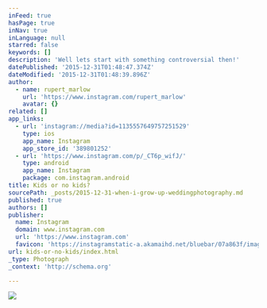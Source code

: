 ```yaml
---
inFeed: true
hasPage: true
inNav: true
inLanguage: null
starred: false
keywords: []
description: 'Well lets start with something controversial then!'
datePublished: '2015-12-31T01:48:47.374Z'
dateModified: '2015-12-31T01:48:39.896Z'
author:
  - name: rupert_marlow
    url: 'https://www.instagram.com/rupert_marlow'
    avatar: {}
related: []
app_links:
  - url: 'instagram://media?id=1135557649757251529'
    type: ios
    app_name: Instagram
    app_store_id: '389801252'
  - url: 'https://www.instagram.com/p/_CT6p_wifJ/'
    type: android
    app_name: Instagram
    package: com.instagram.android
title: Kids or no kids?
sourcePath: _posts/2015-12-31-when-i-grow-up-weddingphotography.md
published: true
authors: []
publisher:
  name: Instagram
  domain: www.instagram.com
  url: 'https://www.instagram.com'
  favicon: 'https://instagramstatic-a.akamaihd.net/bluebar/07a863f/images/ico/favicon.ico'
url: kids-or-no-kids/index.html
_type: Photograph
_context: 'http://schema.org'

---
```

![](https://scontent.cdninstagram.com/hphotos-xpt1/t51.2885-15/s640x640/sh0.08/e35/12362278_1952223201669844_1874484554_n.jpg)